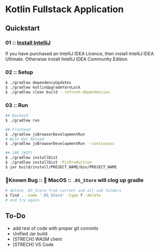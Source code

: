 # Kotlin Fullstack Application

## Quickstart

### 01 :: [Install IntelliJ](https://www.jetbrains.com/idea/download/other.html)
If you have purchased an IntelliJ IDEA Licence, then install IntelliJ IDEA Ultimate. Otherwise install IntelliJ IDEA Community Edition.

### 02 :: Setup
```bash
$ ./gradlew dependencyUpdates
$ ./gradlew kotlinUpgradeYarnLock
$ ./gradlew clean build --refresh-dependencies
```

### 03 :: Run
```bash
## Backend
$ ./gradlew run

## Frontend
$ ./gradlew jsBrowserDevelopmentRun
# With Hot Reload
$ ./gradlew jsBrowserDevelopmentRun --continuous

## JAR [WIP]
$ ./gradlew installDist
$ ./gradlew installDist -PisProduction
$ jar build/install/PROJECT_NAME/bin/PROJECT_NAME
```

### 🐞Known Bug ::  MacOS :: `.DS_Store` will clog up gradle
```bash
# delete .DS_Store from current and all sub folders
$ find . -name '.DS_Store' -type f -delete
# and try again 
```

## To-Do

- add rest of code with proper git commits
- Unified Jar build
- [STRECH] WASM client
- [STRECH] VS Code